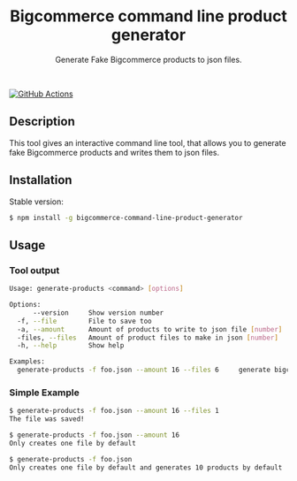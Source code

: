 <div align="center">
  <h1 align="center">Bigcommerce command line product generator</h1>
  <p>Generate Fake Bigcommerce products to json files.</p>  
</div>
<br>

[![GitHub Actions](https://img.shields.io/endpoint.svg?url=https%3A%2F%2Factions-badge.atrox.dev%2Fatrox%2Fsync-dotenv%2Fbadge)](https://actions-badge.atrox.dev/daniel-philip-johnson/generate-dummy-bigcommerce-products-sdk/goto)

## Description

This tool gives an interactive command line tool, that allows you to generate fake Bigcommerce products and writes them to json files.

## Installation

Stable version:

```bash
$ npm install -g bigcommerce-command-line-product-generator
```

## Usage

### Tool output

```bash
Usage: generate-products <command> [options]

Options:
      --version     Show version number                                   [boolean]
  -f, --file        File to save too                                      [required]
  -a, --amount      Amount of products to write to json file [number]     [default: 10]
  -files, --files   Amount of product files to make in json [number]      [default: 10]
  -h, --help        Show help                                             [boolean]

Examples:
  generate-products -f foo.json --amount 16 --files 6     generate bigcommerce products to json

```

### Simple Example

```bash
$ generate-products -f foo.json --amount 16 --files 1
The file was saved!

$ generate-products -f foo.json --amount 16
Only creates one file by default

$ generate-products -f foo.json
Only creates one file by default and generates 10 products by default

```
